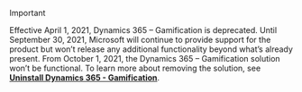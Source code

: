 > [!IMPORTANT]
> Effective April 1, 2021, Dynamics 365 – Gamification is deprecated. Until September 30, 2021, Microsoft will continue to provide support for the product but won’t release any additional functionality beyond what’s already present. From October 1, 2021, the Dynamics 365 – Gamification solution won’t be functional. To learn more about removing the solution, see **[Uninstall Dynamics 365 - Gamification](/dynamics365/gamification/manage-gamification-in-dynamics-365-online#uninstall-the-gamification-solution)**.
